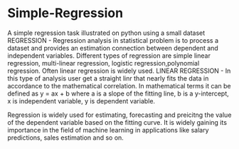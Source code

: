 # Simple-Regression
A simple regression task illustrated on python using a small dataset
REGRESSION - Regression analysis in statistical problem is to process a dataset and provides an estimation connection between dependent and independent variables.
Different types of regression are simple linear regression, multi-linear regression, logistic regression,polynomial regression.
Often linear regression is widely used.
LINEAR REGRESSION - In this type of analysis user get a straight linr that nearly fits the data in accordance to the mathematical correlation.
In mathematical terms it can be defined as 
y = ax + b
where a is a slope of the fitting line,
b is a y-intercept,
x is independent variable,
y is dependent variable. 

Regression is widely used for estimating, forecasting and preicitng the value of the dependent variable based on the fitting curve.
It is widely gaining its importance in the field of machine learning in applications like salary predictions, sales estimation and so on.

